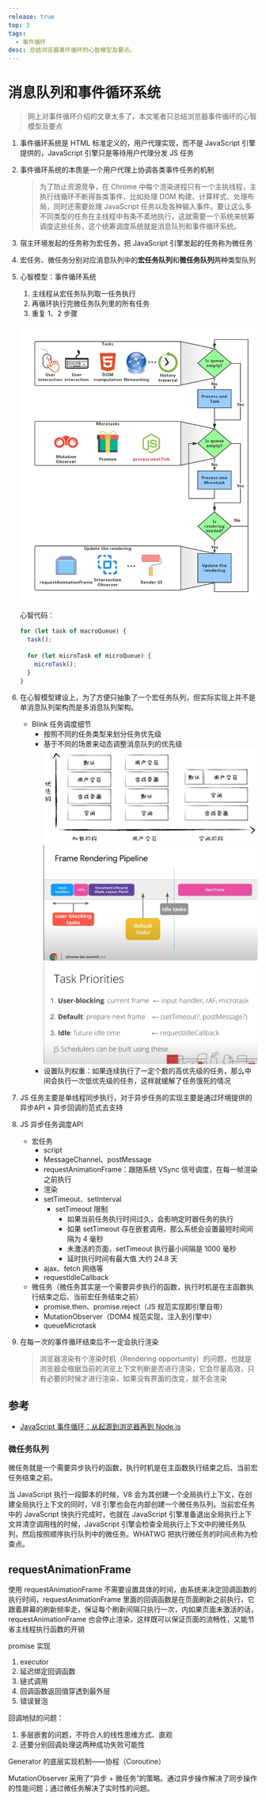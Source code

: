 ```yaml
---
release: true
top: 3
tags:
  - 事件循环
desc: 总结浏览器事件循环的心智模型及要点。
---
```


# 消息队列和事件循环系统

> 网上对事件循环介绍的文章太多了，本文笔者只总结浏览器事件循环的心智模型及要点

1. 事件循环系统是 HTML 标准定义的，用户代理实现，而不是 JavaScript 引擎提供的，JavaScript 引擎只是等待用户代理分发 JS 任务
2. 事件循环系统的本质是一个用户代理上协调各类事件任务的机制
   > 为了防止资源竞争，在 Chrome 中每个渲染进程只有一个主执线程，主执行线循环不断得各类事件，比如处理 DOM 构建、计算样式、处理布局，同时还需要处理 JavaScript 任务以及各种输入事件。要让这么多不同类型的任务在主线程中有条不紊地执行，这就需要一个系统来统筹调度这些任务，这个统筹调度系统就是消息队列和事件循环系统。
3. 宿主环境发起的任务称为宏任务，把 JavaScript 引擎发起的任务称为微任务
4. 宏任务、微任务分别对应消息队列中的**宏任务队列**和**微任务队列**两种类型队列
5. 心智模型：事件循环系统

   1. 主线程从宏任务队列取一任务执行
   2. 再循环执行完微任务队列里的所有任务
   3. 重复 1、2 步骤

   ![图 2](./images/1645524610613.png)

   心智代码：

   ```js
   for (let task of macroQueue) {
     task();

     for (let microTask of microQueue) {
       microTask();
     }
   }
   ```

6. 在心智模型建设上，为了方便只抽象了一个宏任务队列，但实际实现上并不是单消息队列架构而是多消息队列架构。
   - Blink 任务调度细节
     - 按照不同的任务类型来划分任务优先级
     - 基于不同的场景来动态调整消息队列的优先级
       ![图 3](./images/1645541022331.png)  
       ![图 5](./images/1645602449768.png)  
       ![图 6](./images/1645602532010.png)  
     - 设置队列权重：如果连续执行了一定个数的高优先级的任务，那么中间会执行一次低优先级的任务，这样就缓解了任务饿死的情况
7. JS 任务主要是单线程同步执行，对于异步任务的实现主要是通过环境提供的异步API + 异步回调的范式去支持
8. JS 异步任务调度API
   - 宏任务
     - script
     - MessageChannel、postMessage
     - requestAnimationFrame：跟随系统 VSync 信号调度，在每一帧渲染之前执行
     - 渲染
     - setTimeout、setInterval
       - setTimeout 限制
         - 如果当前任务执行时间过久，会影响定时器任务的执行
         - 如果 setTimeout 存在嵌套调用，那么系统会设置最短时间间隔为 4 毫秒
         - 未激活的页面，setTimeout 执行最小间隔是 1000 毫秒
         - 延时执行时间有最大值 大约 24.8 天
     - ajax、fetch 网络等
     - requestIdleCallback
   - 微任务（微任务其实是一个需要异步执行的函数，执行时机是在主函数执行结束之后、当前宏任务结束之前）
     - promise.then、promise.reject（JS 规范实现即引擎自带）
     - MutationObserver（DOM4 规范实现，注入到引擎中）
     - queueMicrotask
9. 在每一次的事件循环结束后不一定会执行渲染
    > 浏览器渲染有个渲染时机（Rendering opportunity）的问题，也就是浏览器会根据当前的浏览上下文判断是否进行渲染，它会尽量高效，只有必要的时候才进行渲染，如果没有界面的改变，就不会渲染

## 参考

- [JavaScript 事件循环：从起源到浏览器再到 Node.js](https://mp.weixin.qq.com/s/q_5c4wzsxOHiqHlPfqarzQ)

### 微任务队列

微任务就是一个需要异步执行的函数，执行时机是在主函数执行结束之后、当前宏任务结束之前。

当 JavaScript 执行一段脚本的时候，V8 会为其创建一个全局执行上下文，在创建全局执行上下文的同时，V8 引擎也会在内部创建一个微任务队列。当前宏任务中的 JavaScript 快执行完成时，也就在 JavaScript 引擎准备退出全局执行上下文并清空调用栈的时候，JavaScript 引擎会检查全局执行上下文中的微任务队列，然后按照顺序执行队列中的微任务。WHATWG 把执行微任务的时间点称为检查点。


## requestAnimationFrame

使用 requestAnimationFrame 不需要设置具体的时间，由系统来决定回调函数的执行时间，requestAnimationFrame 里面的回调函数是在页面刷新之前执行，它跟着屏幕的刷新频率走，保证每个刷新间隔只执行一次，内如果页面未激活的话，requestAnimationFrame 也会停止渲染，这样既可以保证页面的流畅性，又能节省主线程执行函数的开销

promise 实现

1. executor
2. 延迟绑定回调函数
3. 链式调用
4. 回调函数返回值穿透到最外层
5. 错误冒泡

回调地狱的问题：

1. 多层嵌套的问题，不符合人的线性思维方式、直观
2. 还要分别回调处理这两种成功失败可能性

Generator 的底层实现机制——协程（Coroutine）




MutationObserver 采用了“异步 + 微任务”的策略。通过异步操作解决了同步操作的性能问题；通过微任务解决了实时性的问题。